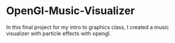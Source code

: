 # OpenGl-Music-Visualizer
In this final project for my intro to graphics class, I created a music visualizer with particle effects with opengl. 

